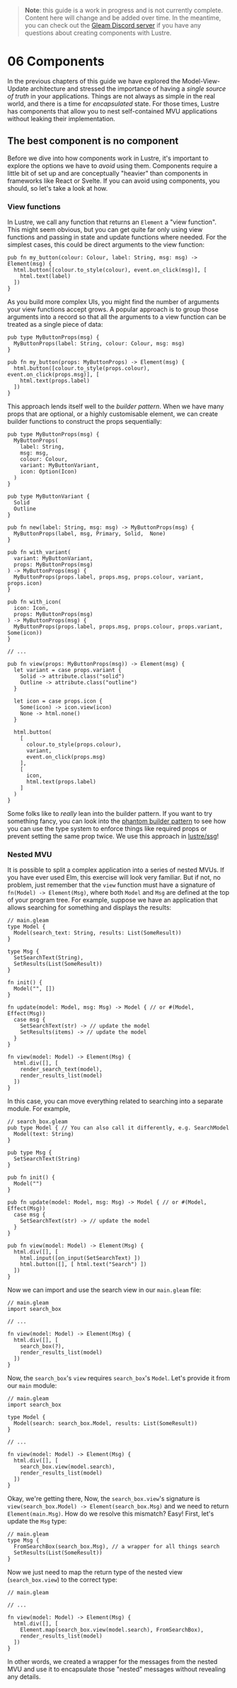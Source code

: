 > **Note**: this guide is a work in progress and is not currently complete. Content
> here will change and be added over time. In the meantime, you can check out the
> [Gleam Discord server](https://discord.gg/Fm8Pwmy) if you have any questions about
> creating components with Lustre.

# 06 Components

In the previous chapters of this guide we have explored the Model-View-Update
architecture and stressed the importance of having a _single source of truth_ in
your applications. Things are not always as simple in the real world, and there
is a time for _encapsulated_ state. For those times, Lustre has components that
allow you to nest self-contained MVU applications without leaking their implementation.

## The best component is no component

Before we dive into how components work in Lustre, it's important to explore the
options we have to _avoid_ using them. Components require a little bit of set up
and are conceptually "heavier" than components in frameworks like React or Svelte.
If you can avoid using components, you should, so let's take a look at how.

### View functions

In Lustre, we call any function that returns an `Element` a "view function". This
might seem obvious, but you can get quite far only using view functions and passing
in state and update functions where needed. For the simplest cases, this could be
direct arguments to the view function:

```gleam
pub fn my_button(colour: Colour, label: String, msg: msg) -> Element(msg) {
  html.button([colour.to_style(colour), event.on_click(msg)], [
    html.text(label)
  ])
}
```

As you build more complex UIs, you might find the number of arguments your view
functions accept grows. A popular approach is to group those arguments into a
record so that all the arguments to a view function can be treated as a single
piece of data:

```gleam
pub type MyButtonProps(msg) {
  MyButtonProps(label: String, colour: Colour, msg: msg)
}

pub fn my_button(props: MyButtonProps) -> Element(msg) {
  html.button([colour.to_style(props.colour), event.on_click(props.msg)], [
    html.text(props.label)
  ])
}
```

This approach lends itself well to the _builder pattern_. When we have many props
that are optional, or a highly customisable element, we can create builder functions
to construct the props sequentially:

```gleam
pub type MyButtonProps(msg) {
  MyButtonProps(
    label: String,
    msg: msg,
    colour: Colour,
    variant: MyButtonVariant,
    icon: Option(Icon)
  )
}

pub type MyButtonVariant {
  Solid
  Outline
}

pub fn new(label: String, msg: msg) -> MyButtonProps(msg) {
  MyButtonProps(label, msg, Primary, Solid,  None)
}

pub fn with_variant(
  variant: MyButtonVariant,
  props: MyButtonProps(msg)
) -> MyButtonProps(msg) {
  MyButtonProps(props.label, props.msg, props.colour, variant, props.icon)
}

pub fn with_icon(
  icon: Icon,
  props: MyButtonProps(msg)
) -> MyButtonProps(msg) {
  MyButtonProps(props.label, props.msg, props.colour, props.variant, Some(icon))
}

// ...

pub fn view(props: MyButtonProps(msg)) -> Element(msg) {
  let variant = case props.variant {
    Solid -> attribute.class("solid")
    Outline -> attribute.class("outline")
  }

  let icon = case props.icon {
    Some(icon) -> icon.view(icon)
    None -> html.none()
  }

  html.button(
    [
      colour.to_style(props.colour),
      variant,
      event.on_click(props.msg)
    ],
    [
      icon,
      html.text(props.label)
    ]
  )
}
```

Some folks like to _really_ lean into the builder pattern. If you want to try
something fancy, you can look into the [phantom builder pattern](https://www.youtube.com/watch?v=3lYHFctx2Ks)
to see how you can use the type system to enforce things like required props or
prevent setting the same prop twice. We use this approach in [lustre/ssg](https://hexdocs.pm/lustre_ssg)!

### Nested MVU

It is possible to split a complex application into a series of nested MVUs. If you have ever used Elm, this exercise will look very familiar. But if not, no problem, just remember that the `view` function must have a signature of `fn(Model) -> Element(Msg)`, where both `Model` and `Msg` are defined at the top of your program tree. For example, suppose we have an application that allows searching for something and displays the results:

```gleam
// main.gleam
type Model {
  Model(search_text: String, results: List(SomeResult))
}

type Msg {
  SetSearchText(String),
  SetResults(List(SomeResult))
}

fn init() {
  Model("", [])
}

fn update(model: Model, msg: Msg) -> Model { // or #(Model, Effect(Msg))
  case msg {
    SetSearchText(str) -> // update the model
    SetResults(items) -> // update the model
  }
}

fn view(model: Model) -> Element(Msg) {
  html.div([], [
    render_search_text(model),
    render_results_list(model)
  ])
}
```

In this case, you can move everything related to searching into a separate module. For example,

```gleam
// search_box.gleam
pub type Model { // You can also call it differently, e.g. SearchModel
  Model(text: String)
}

pub type Msg {
  SetSearchText(String)
}

pub fn init() {
  Model("")
}

pub fn update(model: Model, msg: Msg) -> Model { // or #(Model, Effect(Msg))
  case msg {
    SetSearchText(str) -> // update the model
  }
}

pub fn view(model: Model) -> Element(Msg) {
  html.div([], [
    html.input([on_input(SetSearchText) ])
    html.button([], [ html.text("Search") ])
  ])
}
```

Now we can import and use the search view in our `main.gleam` file:

```gleam
// main.gleam
import search_box

// ...

fn view(model: Model) -> Element(Msg) {
  html.div([], [
    search_box(?),
    render_results_list(model)
  ])
}
```

Now, the `search_box`'s `view` requires `search_box`'s `Model`. Let's provide it from our `main` module:

```gleam
// main.gleam
import search_box

type Model {
  Model(search: search_box.Model, results: List(SomeResult))
}

// ...

fn view(model: Model) -> Element(Msg) {
  html.div([], [
    search_box.view(model.search),
    render_results_list(model)
  ])
}
```

Okay, we're getting there, Now, the `search_box.view`'s signature is `view(search_box.Model) -> Element(search_box.Msg)` and we need to return `Element(main.Msg)`. How do we resolve this mismatch? Easy! First, let's update the `Msg` type:

```gleam
// main.gleam
type Msg {
  FromSearchBox(search_box.Msg), // a wrapper for all things search
  SetResults(List(SomeResult))
}
```

Now we just need to map the return type of the nested view (`search_box.view`) to the correct type:

```gleam
// main.gleam

// ...

fn view(model: Model) -> Element(Msg) {
  html.div([], [
    Element.map(search_box.view(model.search), FromSearchBox),
    render_results_list(model)
  ])
}
```

In other words, we created a wrapper for the messages from the nested MVU and use it to encapsulate those "nested" messages without revealing any details.
